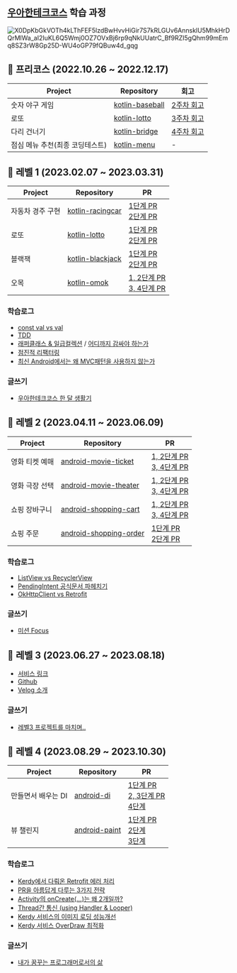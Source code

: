 ## [우아한테크코스](https://www.woowacourse.io/) 학습 과정

![X0DpKbGkVOTh4kLThFEF5lzdBwHvvHiGir7S7kRLGUv6AnnsklU5MhkHrDQrMlWa_aI2IuKL6Q5Wmj0OZ7OVxBj6rp9qNkUUatrC_Bf9RZI5gQhm99mEmq8SZ3rW8Gp25D-WU4oGP79fQBuw4d_gqg](https://github.com/tmdgh1592/buna-woowacourse/assets/56534241/145f8e0b-2bac-4d46-88f8-f56e557b6517)

## 🧤 프리코스 (2022.10.26 ~ 2022.12.17)

|Project|Repository|회고|
|------|---|---|
|숫자 야구 게임|[kotlin-baseball](https://github.com/tmdgh1592/kotlin-baseball/tree/tmdgh1592)|[2주차 회고](https://itstory1592.tistory.com/92)|
|로또|[kotlin-lotto](https://github.com/tmdgh1592/kotlin-lotto/tree/tmdgh1592)|[3주차 회고](https://itstory1592.tistory.com/93)|
|다리 건너기|[kotlin-bridge](https://github.com/tmdgh1592/kotlin-bridge/tree/tmdgh1592)|[4주차 회고](https://itstory1592.tistory.com/94)|
|점심 메뉴 추천(최종 코딩테스트)|[kotlin-menu](https://github.com/tmdgh1592/kotlin-menu/tree/tmdgh1592)|-|

## 💎 레벨 1 (2023.02.07 ~ 2023.03.31)

|Project|Repository|PR|
|------|---|---|
|자동차 경주 구현|[kotlin-racingcar](https://github.com/woowacourse/kotlin-racingcar/tree/tmdgh1592)|[1단계 PR](https://github.com/woowacourse/kotlin-racingcar/pull/47) <br> [2단계 PR](https://github.com/woowacourse/kotlin-racingcar/pull/64)|
|로또|[kotlin-lotto](https://github.com/woowacourse/kotlin-lotto/tree/tmdgh1592)|[1단계 PR](https://github.com/woowacourse/kotlin-lotto/pull/22) <br> [2단계 PR](https://github.com/woowacourse/kotlin-lotto/pull/30)|
|블랙잭|[kotlin-blackjack](https://github.com/woowacourse/kotlin-blackjack/tree/tmdgh1592)|[1단계 PR](https://github.com/woowacourse/kotlin-blackjack/pull/29) <br> [2단계 PR](https://github.com/woowacourse/kotlin-blackjack/pull/51)|
|오목|[kotlin-omok](https://github.com/woowacourse/kotlin-omok/tree/tmdgh1592)|[1, 2단계 PR](https://github.com/woowacourse/kotlin-omok/pull/24) <br> [3, 4단계 PR](https://github.com/woowacourse/kotlin-omok/pull/32)|

### 학습로그
- [const val vs val](https://itstory1592.tistory.com/104)
- [TDD](https://itstory1592.tistory.com/108)
- [래퍼클래스 & 일급컬렉션](https://itstory1592.tistory.com/110) / [어디까지 감싸야 하는가](https://itstory1592.tistory.com/116)
- [점진적 리팩터링](https://itstory1592.tistory.com/115)
- [최신 Android에서는 왜 MVC패턴을 사용하지 않는가](https://itstory1592.tistory.com/122)

### 글쓰기
- [우아한테크코스 한 달 생활기](https://github.com/tmdgh1592/woowa-writing-5/blob/tmdgh1592/README.md)

## 💎 레벨 2 (2023.04.11 ~ 2023.06.09)

|Project|Repository|PR|
|------|---|---|
|영화 티켓 예매|[android-movie-ticket](https://github.com/woowacourse/android-movie-ticket/tree/tmdgh1592)|[1, 2단계 PR](https://github.com/woowacourse/android-movie-ticket/pull/24) <br> [3, 4단계 PR](https://github.com/woowacourse/android-movie-ticket/pull/26)|
|영화 극장 선택|[android-movie-theater](https://github.com/woowacourse/android-movie-theater/tree/tmdgh1592)|[1, 2단계 PR](https://github.com/woowacourse/android-movie-theater/pull/15) <br> [3, 4단계 PR](https://github.com/woowacourse/android-movie-theater/pull/33)|
|쇼핑 장바구니|[android-shopping-cart](https://github.com/woowacourse/android-shopping-cart/tree/tmdgh1592)|[1, 2단계 PR](https://github.com/woowacourse/android-shopping-cart/pull/25) <br> [3, 4단계 PR](https://github.com/woowacourse/android-shopping-cart/pull/45)|
|쇼핑 주문|[android-shopping-order](https://github.com/woowacourse/android-shopping-order/tree/tmdgh1592)|[1단계 PR](https://github.com/woowacourse/android-shopping-order/pull/22) <br> [2단계 PR](https://github.com/woowacourse/android-shopping-order/pull/26)|

### 학습로그
- [ListView vs RecyclerView](https://itstory1592.tistory.com/125)
- [PendingIntent 공식문서 파헤치기](https://itstory1592.tistory.com/127)
- [OkHttpClient vs Retrofit](https://itstory1592.tistory.com/130)

### 글쓰기
- [미션 Focus](https://github.com/tmdgh1592/woowa-writing-5/blob/tmdgh1592/README2.md)

## 💎 레벨 3 (2023.06.27 ~ 2023.08.18)

- [서비스 링크](https://play.google.com/store/apps/details?id=com.emmsale&hl=ko-KR)
- [Github](https://github.com/woowacourse-teams/2023-emmsale)
- [Velog 소개](https://velog.io/@kerdy-official/IT-%EC%BB%A8%ED%8D%BC%EB%9F%B0%EC%8A%A4%EC%97%90-%EA%B4%80%EC%8B%AC%EC%9D%B4-%EC%9E%88%EB%8B%A4%EB%A9%B4)

### 글쓰기
- [레벨3 프로젝트를 마치며..](https://itstory1592.tistory.com/131)

## 💎 레벨 4 (2023.08.29 ~ 2023.10.30)

|Project|Repository|PR|
|------|---|---|
|만들면서 배우는 DI|[android-di](https://github.com/woowacourse/android-di/tree/tmdgh1592)|[1단계 PR](https://github.com/woowacourse/android-di/pull/2) <br> [2, 3단계 PR](https://github.com/woowacourse/android-di/pull/29) <br> [4단계]( https://github.com/woowacourse/android-di/pull/52)|
|뷰 챌린지|[android-paint](https://github.com/woowacourse/android-paint/tree/tmdgh1592)|[1단계 PR](https://github.com/woowacourse/android-paint/pull/6) <br> [2단계](https://github.com/woowacourse/android-paint/pull/32) <br> [3단계](https://github.com/woowacourse/android-paint/pull/50)|

### 학습로그
- [Kerdy에서 다뤄온 Retrofit 에러 처리](https://itstory1592.tistory.com/132)
- [PR을 아름답게 다루는 3가지 전략](https://velog.io/@buna1592/PR%EC%9D%84-%EC%95%84%EB%A6%84%EB%8B%B5%EA%B2%8C-%EB%8B%A4%EB%A3%A8%EB%8A%94-%EC%A0%84%EB%9E%B5-3%EA%B0%80%EC%A7%80)
- [Activity의 onCreate(...)는 왜 2개일까?](https://velog.io/@buna1592/Android-Activity%EC%9D%98-onCreate...%EB%8A%94-%EC%99%9C-2%EA%B0%9C%EC%9D%BC%EA%B9%8C-PersistableBundle)
- [Thread간 통신 (using Handler & Looper)](https://velog.io/@buna1592/Android-Thread%EA%B0%84-%ED%86%B5%EC%8B%A0-using-Handler-Looper)
- [Kerdy 서비스의 이미지 로딩 성능개선](https://velog.io/@buna1592/ycoxuaoq)
- [Kerdy 서비스 OverDraw 최적화](https://velog.io/@buna1592/Android-Kerdy-%EC%84%9C%EB%B9%84%EC%8A%A4-OverDraw-%EC%B5%9C%EC%A0%81%ED%99%94)
  
### 글쓰기
- [내가 꿈꾸는 프로그래머로서의 삶](https://github.com/tmdgh1592/woowa-writing-5/blob/tmdgh1592/README3.md)
